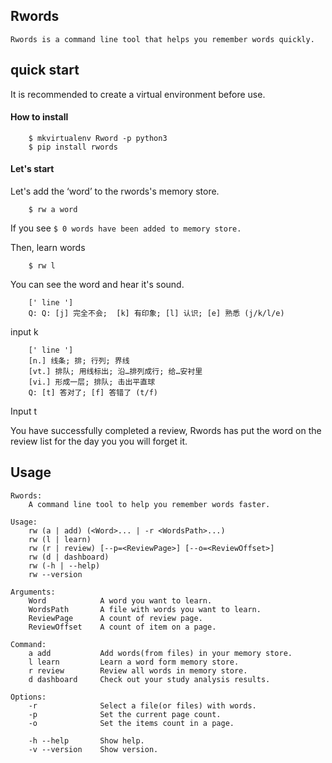 ## Rwords
	Rwords is a command line tool that helps you remember words quickly.

## quick start
It is recommended to create a virtual environment before use.
#### How to install
```
    $ mkvirtualenv Rword -p python3
    $ pip install rwords
```
#### Let's start
Let's add the ‘word’ to the rwords's memory store.

```
	$ rw a word
```
If you see ```$ 0 words have been added to memory store.```

Then, learn words

```
	$ rw l
```
You can see the word and hear it's sound.
```
    [' line ']
    Q: Q: [j] 完全不会;  [k] 有印象; [l] 认识; [e] 熟悉 (j/k/l/e)
```

input k

```
    [' line ']
    [n.] 线条; 排; 行列; 界线
    [vt.] 排队; 用线标出; 沿…排列成行; 给…安衬里
    [vi.] 形成一层; 排队; 击出平直球
    Q: [t] 答对了; [f] 答错了 (t/f)
```
Input t

You have successfully completed a review, Rwords has put the word on the review list for the day you you will forget it.

## Usage
```
Rwords:
    A command line tool to help you remember words faster.

Usage:
    rw (a | add) (<Word>... | -r <WordsPath>...)
    rw (l | learn)
    rw (r | review) [--p=<ReviewPage>] [--o=<ReviewOffset>]
    rw (d | dashboard)
    rw (-h | --help)
    rw --version

Arguments:
    Word            A word you want to learn.
    WordsPath       A file with words you want to learn.
    ReviewPage      A count of review page.
    ReviewOffset    A count of item on a page.

Command:
    a add           Add words(from files) in your memory store.
    l learn         Learn a word form memory store.
    r review        Review all words in memory store.
    d dashboard     Check out your study analysis results.

Options:
    -r              Select a file(or files) with words.
    -p              Set the current page count.
    -o              Set the items count in a page.

    -h --help       Show help.
    -v --version    Show version.
```
